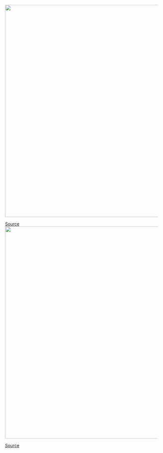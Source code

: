 <img src='https://cdn0.vox-cdn.com/hermano/verge/product/image/9387/awhite_200219_3915_0018.0.jpg' width='700px' /><br/>

<a href='https://www.theverge.com/21426066/android-11-review-features-bubbles-priority-notifications-updates-pixel-oneplus'> Source <a/><img src='https://cdn0.vox-cdn.com/hermano/verge/product/image/9387/awhite_200219_3915_0018.0.jpg' width='700px' /><br/>

<a href='https://www.theverge.com/21426066/android-11-review-features-bubbles-priority-notifications-updates-pixel-oneplus'> Source <a/>